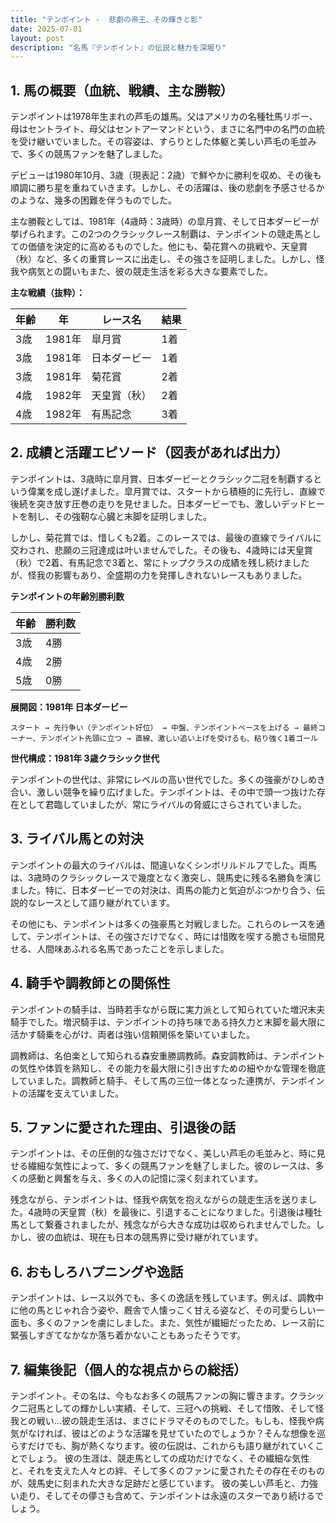 ```yaml
---
title: "テンポイント -  悲劇の帝王、その輝きと影"
date: 2025-07-01
layout: post
description: "名馬『テンポイント』の伝説と魅力を深堀り"
---
```


## 1. 馬の概要（血統、戦績、主な勝鞍）

テンポイントは1978年生まれの芦毛の雄馬。父はアメリカの名種牡馬リボー、母はセントライト、母父はセントアーマンドという、まさに名門中の名門の血統を受け継いでいました。その容姿は、すらりとした体躯と美しい芦毛の毛並みで、多くの競馬ファンを魅了しました。

デビューは1980年10月、3歳（現表記：2歳）で鮮やかに勝利を収め、その後も順調に勝ち星を重ねていきます。しかし、その活躍は、後の悲劇を予感させるかのような、幾多の困難を伴うものでした。

主な勝鞍としては、1981年（4歳時：3歳時）の皐月賞、そして日本ダービーが挙げられます。この2つのクラシックレース制覇は、テンポイントの競走馬としての価値を決定的に高めるものでした。他にも、菊花賞への挑戦や、天皇賞（秋）など、多くの重賞レースに出走し、その強さを証明しました。しかし、怪我や病気との闘いもまた、彼の競走生活を彩る大きな要素でした。

**主な戦績（抜粋）：**

| 年齢 | 年 | レース名          | 結果 |
|-----|----|-----------------|------|
| 3歳 | 1981年 | 皐月賞            | 1着  |
| 3歳 | 1981年 | 日本ダービー        | 1着  |
| 3歳 | 1981年 | 菊花賞            | 2着  |
| 4歳 | 1982年 | 天皇賞（秋）      | 2着  |
| 4歳 | 1982年 | 有馬記念          | 3着  |


## 2. 成績と活躍エピソード（図表があれば出力）

テンポイントは、3歳時に皐月賞、日本ダービーとクラシック二冠を制覇するという偉業を成し遂げました。皐月賞では、スタートから積極的に先行し、直線で後続を突き放す圧巻の走りを見せました。日本ダービーでも、激しいデッドヒートを制し、その強靭な心臓と末脚を証明しました。

しかし、菊花賞では、惜しくも2着。このレースでは、最後の直線でライバルに交わされ、悲願の三冠達成は叶いませんでした。その後も、4歳時には天皇賞（秋）で2着、有馬記念で3着と、常にトップクラスの成績を残し続けましたが、怪我の影響もあり、全盛期の力を発揮しきれないレースもありました。

**テンポイントの年齢別勝利数**

| 年齢 | 勝利数 |
|---|---|
| 3歳 | 4勝 |
| 4歳 | 2勝 |
| 5歳 | 0勝 |


**展開図：1981年 日本ダービー**

```
スタート → 先行争い（テンポイント好位） → 中盤、テンポイントペースを上げる → 最終コーナー、テンポイント先頭に立つ → 直線、激しい追い上げを受けるも、粘り強く1着ゴール
```

**世代構成：1981年 3歳クラシック世代**

テンポイントの世代は、非常にレベルの高い世代でした。多くの強豪がひしめき合い、激しい競争を繰り広げました。テンポイントは、その中で頭一つ抜けた存在として君臨していましたが、常にライバルの脅威にさらされていました。


## 3. ライバル馬との対決

テンポイントの最大のライバルは、間違いなくシンボリルドルフでした。両馬は、3歳時のクラシックレースで幾度となく激突し、競馬史に残る名勝負を演じました。特に、日本ダービーでの対決は、両馬の能力と気迫がぶつかり合う、伝説的なレースとして語り継がれています。

その他にも、テンポイントは多くの強豪馬と対戦しました。これらのレースを通して、テンポイントは、その強さだけでなく、時には惜敗を喫する脆さも垣間見せる、人間味あふれる名馬であったことを示しました。


## 4. 騎手や調教師との関係性

テンポイントの騎手は、当時若手ながら既に実力派として知られていた増沢末夫騎手でした。増沢騎手は、テンポイントの持ち味である持久力と末脚を最大限に活かす騎乗を心がけ、両者は強い信頼関係を築いていました。

調教師は、名伯楽として知られる森安重勝調教師。森安調教師は、テンポイントの気性や体質を熟知し、その能力を最大限に引き出すための細やかな管理を徹底していました。調教師と騎手、そして馬の三位一体となった連携が、テンポイントの活躍を支えていました。


## 5. ファンに愛された理由、引退後の話

テンポイントは、その圧倒的な強さだけでなく、美しい芦毛の毛並みと、時に見せる繊細な気性によって、多くの競馬ファンを魅了しました。彼のレースは、多くの感動と興奮を与え、多くの人の記憶に深く刻まれています。

残念ながら、テンポイントは、怪我や病気を抱えながらの競走生活を送りました。4歳時の天皇賞（秋）を最後に、引退することになりました。引退後は種牡馬として繋養されましたが、残念ながら大きな成功は収められませんでした。しかし、彼の血統は、現在も日本の競馬界に受け継がれています。


## 6. おもしろハプニングや逸話

テンポイントは、レース以外でも、多くの逸話を残しています。例えば、調教中に他の馬とじゃれ合う姿や、厩舎で人懐っこく甘える姿など、その可愛らしい一面も、多くのファンを虜にしました。また、気性が繊細だったため、レース前に緊張しすぎてなかなか落ち着かないこともあったそうです。


## 7. 編集後記（個人的な視点からの総括）

テンポイント。その名は、今もなお多くの競馬ファンの胸に響きます。クラシック二冠馬としての輝かしい実績、そして、三冠への挑戦、そして惜敗、そして怪我との戦い…彼の競走生活は、まさにドラマそのものでした。もしも、怪我や病気がなければ、彼はどのような活躍を見せていたのでしょうか？そんな想像を巡らすだけでも、胸が熱くなります。彼の伝説は、これからも語り継がれていくことでしょう。  彼の生涯は、競走馬としての成功だけでなく、その繊細な気性と、それを支えた人々との絆、そして多くのファンに愛されたその存在そのものが、競馬史に刻まれた大きな足跡だと感じています。  彼の美しい芦毛と、力強い走り、そしてその儚さも含めて、テンポイントは永遠のスターであり続けるでしょう。
